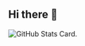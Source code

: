 ## Hi there 👋

![GitHub Stats Card](https://github-readme-stats.vercel.app/api?username=apotocki&count_private=true&theme=monokai). 

<!--
**apotocki/apotocki** is a ✨ _special_ ✨ repository because its `README.md` (this file) appears on your GitHub profile.

![GitHub Repo stars](https://img.shields.io/github/stars/apotocki?style=social)
[![Top Langs](https://github-readme-stats.vercel.app/api/top-langs/?username=apotocki&count_private=true&theme=monokai)](https://github.com/apotocki/github-readme-stats)

Here are some ideas to get you started:

- 🔭 I’m currently working on ...
- 🌱 I’m currently learning ...
- 👯 I’m looking to collaborate on ...
- 🤔 I’m looking for help with ...
- 💬 Ask me about ...
- 📫 How to reach me: ...
- 😄 Pronouns: ...
- ⚡ Fun fact: ...
-->
